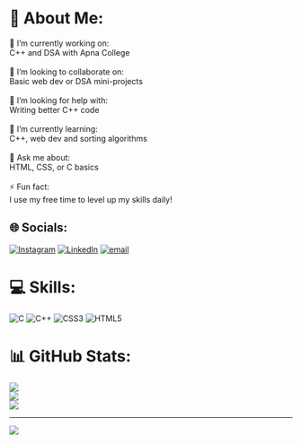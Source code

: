 # 💫 About Me:
🔭 I’m currently working on:<br>C++ and DSA with Apna College<br><br>🤝 I’m looking to collaborate on:<br>Basic web dev or DSA mini-projects<br><br>💛 I’m looking for help with:<br>Writing better C++ code<br><br>🌱 I’m currently learning:<br>C++, web dev and sorting algorithms<br><br>💬 Ask me about:<br>HTML, CSS, or C basics<br><br>⚡ Fun fact:<br>I use my free time to level up my skills daily!


## 🌐 Socials:
[![Instagram](https://img.shields.io/badge/Instagram-%23E4405F.svg?logo=Instagram&logoColor=white)](https://instagram.com/madanraj_07) [![LinkedIn](https://img.shields.io/badge/LinkedIn-%230077B5.svg?logo=linkedin&logoColor=white)](https://linkedin.com/in/madansingh7) [![email](https://img.shields.io/badge/Email-D14836?logo=gmail&logoColor=white)](mailto:madansingh7@yahoo.com) 

# 💻 Skills:
![C](https://img.shields.io/badge/c-%2300599C.svg?style=plastic&logo=c&logoColor=white) ![C++](https://img.shields.io/badge/c++-%2300599C.svg?style=plastic&logo=c%2B%2B&logoColor=white) ![CSS3](https://img.shields.io/badge/css3-%231572B6.svg?style=plastic&logo=css3&logoColor=white) ![HTML5](https://img.shields.io/badge/html5-%23E34F26.svg?style=plastic&logo=html5&logoColor=white)
# 📊 GitHub Stats:
![](https://github-readme-stats.vercel.app/api?username=madansingh7&theme=dark&hide_border=false&include_all_commits=true&count_private=false)<br/>
![](https://nirzak-streak-stats.vercel.app/?user=madansingh7&theme=dark&hide_border=false)<br/>
![](https://github-readme-stats.vercel.app/api/top-langs/?username=madansingh7&theme=dark&hide_border=false&include_all_commits=true&count_private=false&layout=compact)

---
[![](https://visitcount.itsvg.in/api?id=madansingh7&icon=5&color=0)](https://visitcount.itsvg.in)

